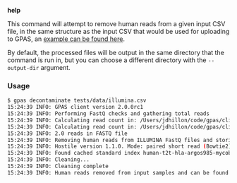 **help**

This command will attempt to remove human reads from a given input CSV file, in the same structure as the input CSV that
would be used for uploading to GPAS, an [example can be found here](https://github.com/EIT-Pathogena/client/tree/__version__/docs/assets).

By default, the processed files will be output in the same directory that the command is run in, but you can choose a
different directory with the `--output-dir` argument.

### Usage

```bash
$ gpas decontaminate tests/data/illumina.csv
15:24:39 INFO: GPAS client version 2.0.0rc1
15:24:39 INFO: Performing FastQ checks and gathering total reads
15:24:39 INFO: Calculating read count in: /Users/jdhillon/code/gpas/client/tests/data/reads/tuberculosis_1_1.fastq
15:24:39 INFO: Calculating read count in: /Users/jdhillon/code/gpas/client/tests/data/reads/tuberculosis_1_2.fastq
15:24:39 INFO: 2.0 reads in FASTQ file
15:24:39 INFO: Removing human reads from ILLUMINA FastQ files and storing in /Users/<user>/code/gpas/client
15:24:39 INFO: Hostile version 1.1.0. Mode: paired short read (Bowtie2)
15:24:39 INFO: Found cached standard index human-t2t-hla-argos985-mycob140
15:24:39 INFO: Cleaning...
15:24:39 INFO: Cleaning complete
15:24:39 INFO: Human reads removed from input samples and can be found here: /Users/<user>/code/gpas/client
```
